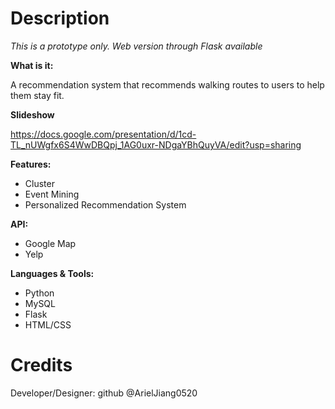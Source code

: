 # Description

*This is a prototype only. Web version through Flask available*

**What is it:**

A recommendation system that recommends walking routes to users to help them stay fit.

**Slideshow**

https://docs.google.com/presentation/d/1cd-TL_nUWgfx6S4WwDBQpj_1AG0uxr-NDgaYBhQuyVA/edit?usp=sharing

**Features:**

- Cluster
- Event Mining
- Personalized Recommendation System

**API:**

- Google Map
- Yelp

**Languages & Tools:**

- Python
- MySQL
- Flask
- HTML/CSS


# Credits

Developer/Designer: github @ArielJiang0520

